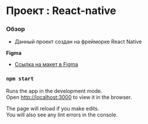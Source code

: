 # Проект : React-native

### Обзор



* Данный проект создан на фрейморке React Native

**Figma**

* [Ссылка на макет в Figma](https://www.figma.com/file/5LJqGDz2Hr2hR5gPek5zjh/React-Native-Test?node-id=4%3A3)


### `npm start`

Runs the app in the development mode.\
Open [http://localhost:3000](http://localhost:19002) to view it in the browser.

The page will reload if you make edits.\
You will also see any lint errors in the console.
